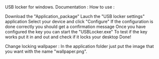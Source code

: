 USB locker for windows.
Documentation :
How to use :

Download the "Application_package"
Lauch the "USB locker settings" application
Select your device and click "Configure"
If the configuration is done correctly you should get a confirmation message
Once you have configured the key you can start the "USBLocker.exe"
To test if the key works put it in and out and check if it locks your desktop
Done!

Change locking wallpaper :
In the application folder just put the image that you want with the name "wallpaper.png".